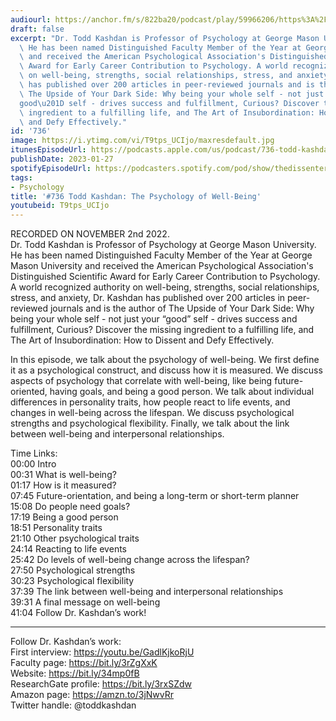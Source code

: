 ```yaml
---
audiourl: https://anchor.fm/s/822ba20/podcast/play/59966206/https%3A%2F%2Fd3ctxlq1ktw2nl.cloudfront.net%2Fstaging%2F2022-10-2%2Fa5aa7566-7312-b1b6-6796-4acbb1666c76.m4a
draft: false
excerpt: "Dr. Todd Kashdan is Professor of Psychology at George Mason University.\
  \ He has been named Distinguished Faculty Member of the Year at George Mason University\
  \ and received the American Psychological Association's Distinguished Scientific\
  \ Award for Early Career Contribution to Psychology. A world recognized authority\
  \ on well-being, strengths, social relationships, stress, and anxiety, Dr. Kashdan\
  \ has published over 200 articles in peer-reviewed journals and is the author of\
  \ The Upside of Your Dark Side: Why being your whole self - not just your \u201C\
  good\u201D self - drives success and fulfillment, Curious? Discover the missing\
  \ ingredient to a fulfilling life, and The Art of Insubordination: How to Dissent\
  \ and Defy Effectively."
id: '736'
image: https://i.ytimg.com/vi/T9tps_UCIjo/maxresdefault.jpg
itunesEpisodeUrl: https://podcasts.apple.com/us/podcast/736-todd-kashdan-the-psychology-of-well-being/id1451347236?i=1000596980113&uo=4
publishDate: 2023-01-27
spotifyEpisodeUrl: https://podcasters.spotify.com/pod/show/thedissenter/episodes/736-Todd-Kashdan-The-Psychology-of-Well-Being-e1q4h9u
tags:
- Psychology
title: '#736 Todd Kashdan: The Psychology of Well-Being'
youtubeid: T9tps_UCIjo
---
```

<div class="timelinks">

RECORDED ON NOVEMBER 2nd 2022.  
Dr. Todd Kashdan is Professor of Psychology at George Mason University. He has been named Distinguished Faculty Member of the Year at George Mason University and received the American Psychological Association's Distinguished Scientific Award for Early Career Contribution to Psychology. A world recognized authority on well-being, strengths, social relationships, stress, and anxiety, Dr. Kashdan has published over 200 articles in peer-reviewed journals and is the author of The Upside of Your Dark Side: Why being your whole self - not just your “good” self - drives success and fulfillment, Curious? Discover the missing ingredient to a fulfilling life, and The Art of Insubordination: How to Dissent and Defy Effectively.

In this episode, we talk about the psychology of well-being. We first define it as a psychological construct, and discuss how it is measured. We discuss aspects of psychology that correlate with well-being, like being future-oriented, having goals, and being a good person. We talk about individual differences in personality traits, how people react to life events, and changes in well-being across the lifespan. We discuss psychological strengths and psychological flexibility. Finally, we talk about the link between well-being and interpersonal relationships.

Time Links:  
<time>00:00</time> Intro  
<time>00:31</time> What is well-being?  
<time>01:17</time> How is it measured?  
<time>07:45</time> Future-orientation, and being a long-term or short-term planner  
<time>15:08</time> Do people need goals?  
<time>17:19</time> Being a good person  
<time>18:51</time> Personality traits  
<time>21:10</time> Other psychological traits  
<time>24:14</time> Reacting to life events  
<time>25:42</time> Do levels of well-being change across the lifespan?  
<time>27:50</time> Psychological strengths  
<time>30:23</time> Psychological flexibility  
<time>37:39</time> The link between well-being and interpersonal relationships  
<time>39:31</time> A final message on well-being  
<time>41:04</time> Follow Dr. Kashdan’s work!

---

Follow Dr. Kashdan’s work:  
First interview: https://youtu.be/GadlKjkoRjU  
Faculty page: https://bit.ly/3rZgXxK  
Website: https://bit.ly/34mp0fB  
ResearchGate profile: https://bit.ly/3rxSZdw  
Amazon page: https://amzn.to/3jNwvRr  
Twitter handle: @toddkashdan
</div>

